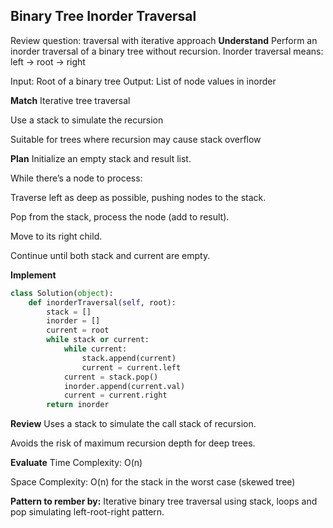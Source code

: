## Binary Tree Inorder Traversal
Review question: traversal with iterative approach
**Understand**
Perform an inorder traversal of a binary tree without recursion.
Inorder traversal means: left → root → right

Input: Root of a binary tree
Output: List of node values in inorder

**Match**
Iterative tree traversal

Use a stack to simulate the recursion

Suitable for trees where recursion may cause stack overflow

**Plan**
Initialize an empty stack and result list.

While there’s a node to process:

Traverse left as deep as possible, pushing nodes to the stack.

Pop from the stack, process the node (add to result).

Move to its right child.

Continue until both stack and current are empty.

**Implement**
```python
class Solution(object):
    def inorderTraversal(self, root):
        stack = []
        inorder = []
        current = root
        while stack or current:
            while current:
                stack.append(current)
                current = current.left
            current = stack.pop()
            inorder.append(current.val)
            current = current.right
        return inorder
```

**Review**
Uses a stack to simulate the call stack of recursion.

Avoids the risk of maximum recursion depth for deep trees.

**Evaluate**
Time Complexity: O(n)

Space Complexity: O(n) for the stack in the worst case (skewed tree)

**Pattern to rember by:**
Iterative binary tree traversal using stack, loops and pop simulating left-root-right pattern.